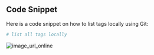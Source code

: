 ## Code Snippet

Here is a code snippet on how to list tags locally using Git:

```bash
# list all tags locally

```

![image_url_online](https://media.geeksforgeeks.org/wp-content/uploads/20210915020701/Readme1.png)
